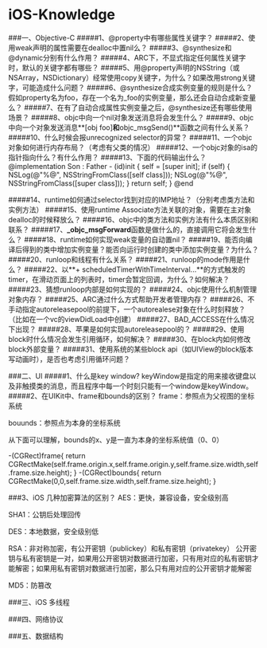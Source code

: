 # iOS-Knowledge

###一、Objective-C
#####1、@property中有哪些属性关键字？
#####2、使用weak声明的属性需要在dealloc中置nil么？
#####3、@synthesize和@dynamic分别有什么作用？
#####4、ARC下，不显式指定任何属性关键字时，默认的关键字都有哪些？
#####5、用@property声明的NSString（或NSArray，NSDictionary）经常使用copy关键字，为什么？如果改用strong关键字，可能造成什么问题？
#####6、@synthesize合成实例变量的规则是什么？假如property名为foo，存在一个名为_foo的实例变量，那么还会自动合成新变量么？
#####7、在有了自动合成属性实例变量之后，@synthesize还有哪些使用场景？ 
#####8、objc中向一个nil对象发送消息将会发生什么？
#####9、objc中向一个对象发送消息**[obj foo]**和**objc_msgSend()**函数之间有什么关系？
#####10、什么时候会报unrecognized selector的异常？
#####11、一个objc对象如何进行内存布局？（考虑有父类的情况）
#####12、一个objc对象的isa的指针指向什么？有什么作用？
#####13、下面的代码输出什么？ 
@implementation Son : Father
    - (id)init
    {
      self = [super init];
         if (self) {
             NSLog(@"%@", NSStringFromClass([self class]));
             NSLog(@"%@", NSStringFromClass([super class]));
         }
         return self;
    }
    @end

#####14、runtime如何通过selector找到对应的IMP地址？（分别考虑类方法和实例方法）
#####15、使用runtime Associate方法关联的对象，需要在主对象dealloc的时候释放么？
#####16、objc中的类方法和实例方法有什么本质区别和联系？
#####17、**_objc_msgForward**函数是做什么的，直接调用它将会发生什么？
#####18、runtime如何实现weak变量的自动置nil？
#####19、能否向编译后得到的类中增加实例变量？能否向运行时创建的类中添加实例变量？为什么？
#####20、runloop和线程有什么关系？
#####21、runloop的mode作用是什么？
#####22、以**+ scheduledTimerWithTimeInterval...**的方式触发的timer，在滑动页面上的列表时，timer会暂定回调，为什么？如何解决？
#####23、猜想runloop内部是如何实现的？ 
#####24、objc使用什么机制管理对象内存？
#####25、ARC通过什么方式帮助开发者管理内存？
#####26、不手动指定autoreleasepool的前提下，一个autorealese对象在什么时刻释放？（比如在一个vc的viewDidLoad中创建）
#####27、BAD_ACCESS在什么情况下出现？
#####28、苹果是如何实现autoreleasepool的？
#####29、使用block时什么情况会发生引用循环，如何解决？
#####30、在block内如何修改block外部变量？
#####31、使用系统的某些block api（如UIView的block版本写动画时），是否也考虑引用循环问题？ 

###二、UI
#####1、什么是key window?
keyWindow是指定的用来接收键盘以及非触摸类的消息，而且程序中每一个时刻只能有一个window是keyWindow。
#####2、在UIKit中、frame和bounds的区别？
frame：参照点为父视图的坐标系统

bouunds：参照点为本身的坐标系统

从下面可以理解，bounds的x、y是一直为本身的坐标系统值（0、0）

-(CGRect)frame{
    return CGRectMake(self.frame.origin.x,self.frame.origin.y,self.frame.size.width,self.frame.size.height);
}
-(CGRect)bounds{
    return CGRectMake(0,0,self.frame.size.width,self.frame.size.height);
}

###3、iOS 几种加密算法的区别？
AES：更快，兼容设备，安全级别高

SHA1：公钥后处理回传

DES：本地数据，安全级别低

RSA：非对称加密，有公开密钥（publickey）和私有密钥（privatekey）
公开密钥与私有密钥是一对，如果用公开密钥对数据进行加密，只有用对应的私有密钥才能解密；如果用私有密钥对数据进行加密，那么只有用对应的公开密钥才能解密

MD5：防篡改

###三、iOS 多线程

###四、网络协议

###五、数据结构

